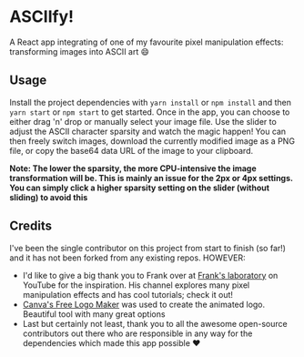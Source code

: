 # ASCIIfy!
A React app integrating of one of my favourite pixel manipulation effects: transforming images into ASCII art 😄

## Usage
Install the project dependencies with `yarn install` or `npm install` and then `yarn start` or `npm start` to get 
started. Once in the app, you can choose to either drag 'n' drop or manually select your image file. Use the slider to 
adjust the ASCII character sparsity and watch the magic happen! You can then freely switch images, download the 
currently modified image as a PNG file, or copy the base64 data URL of the image to your clipboard.

**Note: The lower the sparsity, the more CPU-intensive the image transformation will be. This is mainly an issue for
the 2px or 4px settings. You can simply click a higher sparsity setting on the slider (without sliding) to avoid this**

## Credits
I've been the single contributor on this project from start to finish (so far!) and it has not been forked from any 
existing repos. HOWEVER:

- I'd like to give a big thank you to Frank over at [Frank's laboratory](https://www.youtube.com/c/Frankslaboratory) 
on YouTube for the inspiration. His channel explores many pixel manipulation effects and has cool tutorials; check it out!
- [Canva's Free Logo Maker](https://www.canva.com/create/logos/) was used to create the animated logo. Beautiful tool 
with many great options
- Last but certainly not least, thank you to all the awesome open-source contributors out there who are responsible in 
any way for the dependencies which made this app possible ❤️
